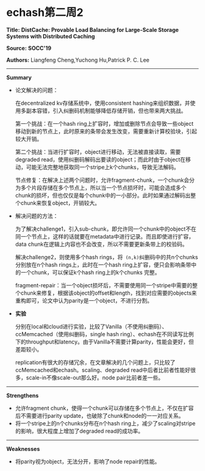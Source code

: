 # echash第二周2

**Title:** **DistCache: Provable Load Balancing for Large-Scale Storage Systems with Distributed Caching**

**Source:** **SOCC'19**

**Authors:** Liangfeng Cheng,Yuchong Hu,Patrick P. C. Lee

---

**Summary**

- 论文解决的问题：

  在decentralized kv存储系统中，使用consistent hashing来组织数据，并使用多副本容错，引入纠删码机制能够降低存储开销，但也带来两大挑战。

  第一个挑战：在一个hash ring上扩容时，增加或删除节点会导致一些object移动到新的节点上，此时原来的条带会发生改变，需要重新计算校验块，引起较大开销。

  第二个挑战：当进行扩容时，object进行移动，无法被直接读取，需要degraded read，使用纠删码解码出要读的object；而此时由于object在移动，可能无法完整地获取同一个stripe上k个chunks，导致无法解码。

  节点修复：在解决上述两个问题时，允许fragment-chunk，一个chunk会分为多个片段存储在多个节点上，所以当一个节点损坏时，可能会造成多个chunk的损坏，但也仅仅是每个chunk中的一小部分。此时如果通过解码出整个chunk来恢复object，开销较大。

  

- 解决问题的方法：

  为了解决challenge1，引入sub-chunk，即允许同一个chunk中的object不在同一个节点上，这样的话就要在metadata中进行记录。而且即使进行扩容，data chunk在逻辑上内容也不会改变，所以不需要更新条带上的校验码。

  解决challenge2，则使用多个hash rings，将` (n,k)`纠删码中的共n个chunks分别放在n个hash rings上，此时在一个hash ring上扩容，便只会影响条带中的一个chunk，可以保证k个hash ring上的k个chunks 完整。

  fragment-repair：当一个object损坏后，不需要使用同一个stripe中需要的整个chunk来修复，根据该object的offset和length，找到对应需要的objects来重构即可，论文中认为parity是一个object，不进行分割。

- **实验**

  分别在local和cloud进行实验，比较了Vanilla（不使用纠删码）、ccMemcached（使用纠删码，single hash ring）、echash在不同读写比例下的throughput和latency。由于Vanilla不需要计算parity，性能会更好，但差距较小。
  
  replication有很大的存储冗余，在文章解决的几个问题上，只比较了ccMemcached和echash。scaling、degraded read中后者比前者性能好很多，scale-in不像scale-out那么好。node pair比前者差一些。

---

**Strengthens**  

- 允许fragment chunk，使得一个chunk可以存储在多个节点上，不仅在扩容后不需要进行parity update，也破除了chunk和node的一一对应关系。
- 将一个stripe上的n个chunks分布在n个hash ring上，减少了scaling对stripe的影响，很大程度上增加了degraded read的成功率。

---

**Weaknesses**  

- 将parity视为object，无法分开，影响了node repair的性能。
